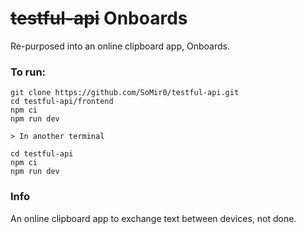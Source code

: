 # ~~testful-api~~ Onboards

Re-purposed into an online clipboard app, Onboards.

### To run:

```
git clone https://github.com/SoMir0/testful-api.git
cd testful-api/frontend
npm ci
npm run dev

> In another terminal

cd testful-api
npm ci
npm run dev
```

### Info

An online clipboard app to exchange text between devices, not done.
